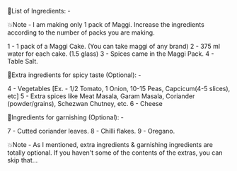 💠List of Ingredients: -

💥Note - I am making only 1 pack of Maggi. Increase the ingredients according to the number of packs you are making.

1 - 1 pack of a Maggi Cake. (You can take maggi of any brand)
2 - 375 ml water for each cake. (1.5 glass)
3 - Spices came in the Maggi Pack.
4 - Table Salt.

💠Extra ingredients for spicy taste (Optional): - 

4 - Vegetables [Ex. - 1/2 Tomato, 1 Onion, 10-15 Peas, Capcicum(4-5 slices), etc]
5 - Extra spices like Meat Masala, Garam Masala, Coriander (powder/grains), Schezwan Chutney, etc.
6 - Cheese

💠Ingredients for garnishing (Optional): -

7 - Cutted coriander leaves.
8 - Chilli flakes.
9 - Oregano.

💥Note - As I mentioned, extra ingredients & garnishing ingredients are totally optional. If you haven't some of the contents of the extras, you can skip that...
